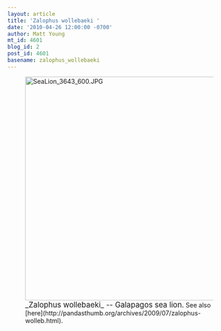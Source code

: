 ```yaml
---
layout: article
title: 'Zalophus wollebaeki '
date: '2010-04-26 12:00:00 -0700'
author: Matt Young
mt_id: 4601
blog_id: 2
post_id: 4601
basename: zalophus_wollebaeki
---
```

<figure>
<a href="http://www.theanimalfiles.com/mammals/seals_sea_lions/galapagos_sea_lion.html"><img src="http://pandasthumb.org/archives/2010/04/25/SeaLion_3643_600.JPG" alt="SeaLion_3643_600.JPG" width="600" height="504" /></a>
<figcaption markdown="span"><big>_Zalophus wollebaeki_ --  Galapagos sea lion.</big> See also [here](http://pandasthumb.org/archives/2009/07/zalophus-wolleb.html). 

</figcaption>
</figure>
